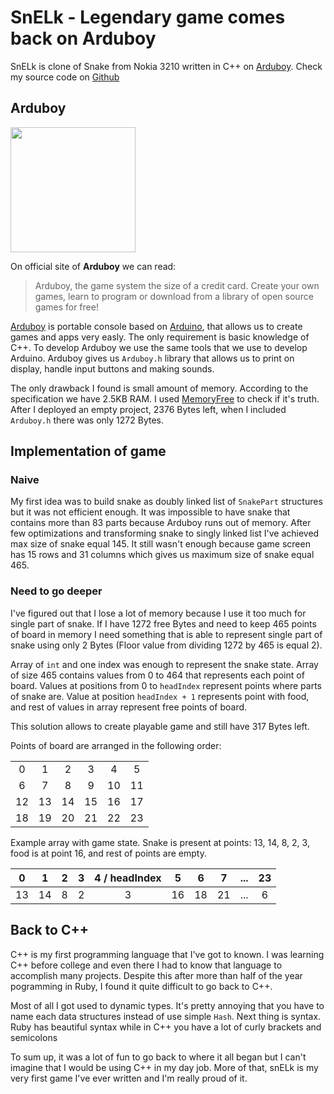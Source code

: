 # SnELk - Legendary game comes back on Arduboy

SnELk is clone of Snake from Nokia 3210 written in C++ on [Arduboy](https://www.arduboy.com/). Check my source code on [Github](https://github.com/elpassion/arduboy/tree/master/snELk)

## Arduboy
<img src="https://www.arduboy.com/assets/about/photooriginal-345b5b75595d86d1a1893be8d265c9d347e13f20bf7bb06034cb4e4c5effaad9.jpg" width="200" height="200" />

On official site of **Arduboy** we can read:
>Arduboy, the game system the size of a credit card. Create your own games, learn to program or download from a library of open source games for free!

[Arduboy](https://www.arduboy.com/) is portable console based on [Arduino](https://www.arduino.cc/), that allows us to create games and apps very easly. The only requirement is basic knowledge of C++. To develop Arduboy we use the same tools that we use to develop Arduino. Arduboy gives us `Arduboy.h` library that allows us to print on display, handle input buttons and making sounds.

The only drawback I found is small amount of memory. According to the specification we have 2.5KB RAM. I used [MemoryFree](http://playground.arduino.cc/Code/AvailableMemory) to check if it's truth. After I deployed an empty project, 2376 Bytes left, when I included `Arduboy.h` there was only 1272 Bytes.

## Implementation of game

### Naive
My first idea was to build snake as doubly linked list of `SnakePart` structures but it was not efficient enough. It was impossible to have snake that contains more than 83 parts because Arduboy runs out of memory. After few optimizations and transforming snake to singly linked list I've achieved max size of snake equal 145. It still wasn't enough because game screen has 15 rows and 31 columns which gives us maximum size of snake equal 465.

### Need to go deeper
I've figured out that I lose a lot of memory because I use it too much for single part of snake. If I have 1272 free Bytes and need to keep 465 points of board in memory I need something that is able to represent single part of snake using only 2 Bytes (Floor value from dividing 1272 by 465 is equal 2).

Array of `int` and one index was enough to represent the snake state. Array of size 465 contains values from 0 to 464 that represents each point of board. Values at positions from 0 to `headIndex` represent points where parts of snake are. Value at position `headIndex + 1` represents point with food, and rest of values in array represent free points of board.

This solution allows to create playable game and still have 317 Bytes left.

Points of board are arranged in the following order:

|   |   |   |   |   |   |
|:-:|:-:|:-:|:-:|:-:|:-:|
| 0 | 1 | 2 | 3 | 4 | 5 |
| 6 | 7 | 8 | 9 | 10| 11|
| 12| 13| 14| 15| 16| 17|
| 18| 19| 20| 21| 22| 23|

Example array with game state. Snake is present at points: 13, 14, 8, 2, 3, food is at point 16, and rest of points are empty.

| 0 | 1 | 2 | 3 | 4 / headIndex  | 5 | 6 | 7 | ... |  23|
|:-:|:-:|:-:|:-:|:--------------:|:-:|:-:|:-:|:---:|:-:|
| 13| 14| 8 | 2 |        3       | 16| 18| 21| ... | 6 |

## Back to C++
C++ is my first programming language that I've got to known. I was learning C++ before college and even there I had to know that language to accomplish many projects. Despite this after more than half of the year pogramming in Ruby, I found it quite difficult to go back to C++.

Most of all I got used to dynamic types. It's pretty annoying that you have to name each data structures instead of use simple `Hash`. Next thing is syntax. Ruby has beautiful syntax while in C++ you have a lot of curly brackets and semicolons

To sum up, it was a lot of fun to go back to where it all began but I can't imagine that I would be using C++ in my day job. More of that, snELk is my very first game I've ever written and I'm really proud of it.
